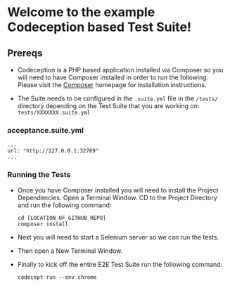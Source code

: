 # Welcome to the example Codeception based Test Suite!

## Prereqs
* Codeception is a PHP based application installed via Composer so you will need to have Composer installed in order to run the following. Please visit the [Composer](https://getcomposer.org/) homepage for installation instructions.

* The Suite needs to be configured in the `.suite.yml` file in the `/tests/` directory depending on the Test Suite that you are working on: `tests/XXXXXXX.suite.yml`


### acceptance.suite.yml
    ...
    url: "http://127.0.0.1:32769"
    ...
    
    
    
### Running the Tests
* Once you have Composer installed you will need to install the Project Dependencies. Open a Terminal Window. CD to the Project Directory and run the following command:

    ```
    cd [LOCATION_OF_GITHUB_REPO]
    composer install
    ```

* Next you will need to start a Selenium server so we can run the tests.


* Then open a New Terminal Window.


* Finally to kick off the entire E2E Test Suite run the following command:

    ```
    codecept run --env chrome
    ```